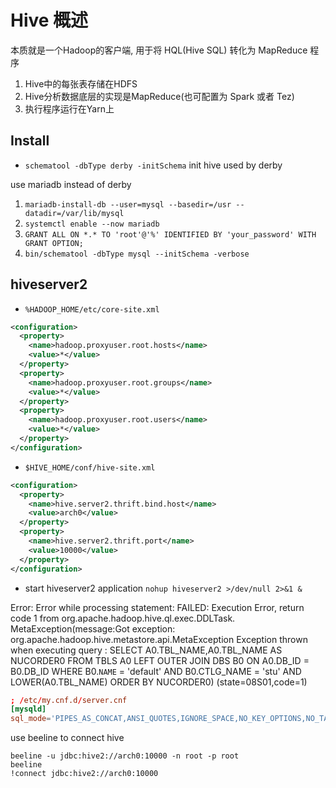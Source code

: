 # Hive 概述

本质就是一个Hadoop的客户端, 用于将 HQL(Hive SQL) 转化为 MapReduce 程序
1. Hive中的每张表存储在HDFS
2. Hive分析数据底层的实现是MapReduce(也可配置为 Spark 或者 Tez)
3. 执行程序运行在Yarn上

## Install

- `schematool -dbType derby -initSchema` init hive used by derby

use mariadb instead of derby
1. `mariadb-install-db --user=mysql --basedir=/usr --datadir=/var/lib/mysql`
2. `systemctl enable --now mariadb`
3. `GRANT ALL ON *.* TO 'root'@'%' IDENTIFIED BY 'your_password' WITH GRANT OPTION;`
4. `bin/schematool -dbType mysql --initSchema -verbose`


## hiveserver2


- `%HADOOP_HOME/etc/core-site.xml`
```xml
<configuration>
  <property>
    <name>hadoop.proxyuser.root.hosts</name>
    <value>*</value>
  </property>
  <property>
    <name>hadoop.proxyuser.root.groups</name>
    <value>*</value>
  </property>
  <property>
    <name>hadoop.proxyuser.root.users</name>
    <value>*</value>
  </property>
</configuration>
```

- `$HIVE_HOME/conf/hive-site.xml`
```xml
<configuration>
  <property>
    <name>hive.server2.thrift.bind.host</name>
    <value>arch0</value>
  </property>
  <property>
    <name>hive.server2.thrift.port</name>
    <value>10000</value>
  </property>
</configuration>
```

- start hiveserver2 application `nohup hiveserver2 >/dev/null 2>&1 &`

Error: Error while processing statement: FAILED: Execution Error, return code 1 from org.apache.hadoop.hive.ql.exec.DDLTask. MetaException(message:Got exception: org.apache.hadoop.hive.metastore.api.MetaException Exception thrown when executing query : SELECT A0.TBL_NAME,A0.TBL_NAME AS NUCORDER0 FROM TBLS A0 LEFT OUTER JOIN DBS B0 ON A0.DB_ID = B0.DB_ID WHERE B0.`NAME` = 'default' AND B0.CTLG_NAME = 'stu' AND LOWER(A0.TBL_NAME) ORDER BY NUCORDER0) (state=08S01,code=1)

```conf
; /etc/my.cnf.d/server.cnf
[mysqld]
sql_mode='PIPES_AS_CONCAT,ANSI_QUOTES,IGNORE_SPACE,NO_KEY_OPTIONS,NO_TABLE_OPTIONS,NO_FIELD_OPTIONS,NO_BACKSLASH_ESCAPES'
```

use beeline to connect hive

```shell
beeline -u jdbc:hive2://arch0:10000 -n root -p root
beeline
!connect jdbc:hive2://arch0:10000
```
